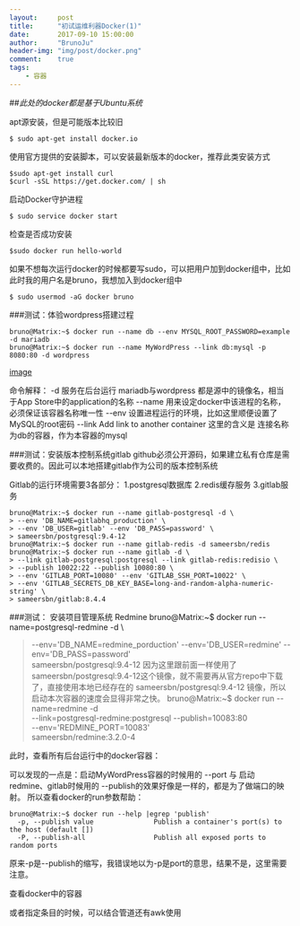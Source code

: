 ```yaml
---
layout:     post
title:      "初试运维利器Docker(1)"
date:       2017-09-10 15:00:00
author:     "BrunoJu"
header-img: "img/post/docker.png"
comment:    true
tags:
    - 容器
---
```


##*此处的docker都是基于Ubuntu系统*

apt源安装，但是可能版本比较旧
```
$ sudo apt-get install docker.io
```

使用官方提供的安装脚本，可以安装最新版本的docker，推荐此类安装方式

```
$sudo apt-get install curl
$curl -sSL https://get.docker.com/ | sh
```

启动Docker守护进程
```
$ sudo service docker start
```

检查是否成功安装
```
$sudo docker run hello-world
```

如果不想每次运行docker的时候都要写sudo，可以把用户加到docker组中，比如此时我的用户名是bruno，我想加入到docker组中
```
$ sudo usermod -aG docker bruno
```

###测试：体验wordpress搭建过程
```
bruno@Matrix:~$ docker run --name db --env MYSQL_ROOT_PASSWORD=example -d mariadb
bruno@Matrix:~$ docker run --name MyWordPress --link db:mysql -p 8080:80 -d wordpress
```
[image](img/post/docker_wordpress.png)

命令解释：
-d 	服务在后台运行
mariadb与wordpress	都是源中的镜像名，相当于App Store中的application的名称
--name	用来设定docker中该进程的名称，必须保证该容器名称唯一性
--env	设置进程运行的环境，比如这里顺便设置了MySQL的root密码
--link	Add link to another container 这里的含义是 连接名称为db的容器，作为本容器的mysql


###测试：安装版本控制系统gitlab
github必须公开源码，如果建立私有仓库是需要收费的。因此可以本地搭建gitlab作为公司的版本控制系统

Gitlab的运行环境需要3各部分：
1.postgresql数据库
2.redis缓存服务
3.gitlab服务

```
bruno@Matrix:~$ docker run --name gitlab-postgresql -d \
> --env 'DB_NAME=gitlabhq_production' \
> --env 'DB_USER=gitlab' --env 'DB_PASS=password' \
> sameersbn/postgresql:9.4-12
bruno@Matrix:~$ docker run --name gitlab-redis -d sameersbn/redis
bruno@Matrix:~$ docker run --name gitlab -d \
> --link gitlab-postgresql:postgresql --link gitlab-redis:redisio \
> --publish 10022:22 --publish 10080:80 \
> --env 'GITLAB_PORT=10080' --env 'GITLAB_SSH_PORT=10022' \
> --env 'GITLAB_SECRETS_DB_KEY_BASE=long-and-random-alpha-numeric-string' \
> sameersbn/gitlab:8.4.4
```

###测试： 安装项目管理系统 Redmine
bruno@Matrix:~$ docker run --name=postgresql-redmine -d \
>--env='DB_NAME=redmine_porduction' --env='DB_USER=redmine' --env='DB_PASS=password' \
> sameersbn/postgresql:9.4-12
因为这里跟前面一样使用了sameersbn/postgresql:9.4-12这个镜像，就不需要再从官方repo中下载了，直接使用本地已经存在的 sameersbn/postgresql:9.4-12 镜像，所以启动本次容器的速度会显得非常之快。
bruno@Matrix:~$ docker run --name=redmine -d \
> --link=postgresql-redmine:postgresql --publish=10083:80 \
> --env='REDMINE_PORT=10083' \
> sameersbn/redmine:3.2.0-4

此时，查看所有后台运行中的docker容器：

可以发现的一点是：启动MyWordPress容器的时候用的 --port 与 启动 redmine、gitlab时候用的 --publish的效果好像是一样的，都是为了做端口的映射。
所以查看docker的run参数帮助：
```
bruno@Matrix:~$ docker run --help |egrep 'publish'
  -p, --publish value               Publish a container's port(s) to the host (default [])
  -P, --publish-all                 Publish all exposed ports to random ports
```
原来-p是--publish的缩写，我错误地以为-p是port的意思，结果不是，这里需要注意。

查看docker中的容器

或者指定条目的时候，可以结合管道还有awk使用
